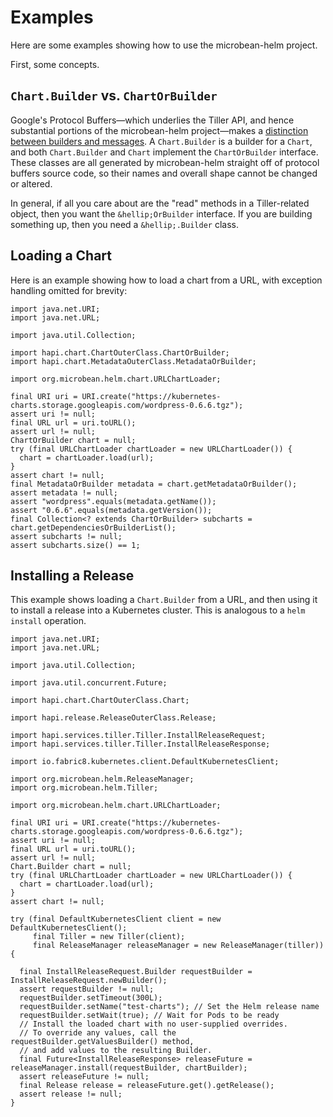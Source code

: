 # Examples

Here are some examples showing how to use the microbean-helm project.

First, some concepts.

## `Chart.Builder` vs. `ChartOrBuilder`

Google's Protocol Buffers&mdash;which underlies the Tiller API, and
hence substantial portions of the microbean-helm project&mdash;makes
a
[distinction between builders and messages](https://developers.google.com/protocol-buffers/docs/javatutorial#builders).
A `Chart.Builder` is a builder for a `Chart`, and both `Chart.Builder`
and `Chart` implement the `ChartOrBuilder` interface.  These classes
are all generated by microbean-helm straight off of protocol buffers
source code, so their names and overall shape cannot be changed or
altered.

In general, if all you care about are the "read" methods in a
Tiller-related object, then you want the `&hellip;OrBuilder`
interface.  If you are building something up, then you need a
`&hellip;.Builder` class.

## Loading a Chart

Here is an example showing how to load a chart from a URL, with
exception handling omitted for brevity:

```
import java.net.URI;
import java.net.URL;

import java.util.Collection;

import hapi.chart.ChartOuterClass.ChartOrBuilder;
import hapi.chart.MetadataOuterClass.MetadataOrBuilder;

import org.microbean.helm.chart.URLChartLoader;

final URI uri = URI.create("https://kubernetes-charts.storage.googleapis.com/wordpress-0.6.6.tgz");
assert uri != null;
final URL url = uri.toURL();
assert url != null;
ChartOrBuilder chart = null;
try (final URLChartLoader chartLoader = new URLChartLoader()) {
  chart = chartLoader.load(url);
}
assert chart != null;
final MetadataOrBuilder metadata = chart.getMetadataOrBuilder();
assert metadata != null;
assert "wordpress".equals(metadata.getName());
assert "0.6.6".equals(metadata.getVersion());
final Collection<? extends ChartOrBuilder> subcharts = chart.getDependenciesOrBuilderList();
assert subcharts != null;
assert subcharts.size() == 1;
```

## Installing a Release

This example shows loading a `Chart.Builder` from a URL, and then
using it to install a release into a Kubernetes cluster.  This is
analogous to a `helm install` operation.

```
import java.net.URI;
import java.net.URL;

import java.util.Collection;

import java.util.concurrent.Future;

import hapi.chart.ChartOuterClass.Chart;

import hapi.release.ReleaseOuterClass.Release;

import hapi.services.tiller.Tiller.InstallReleaseRequest;
import hapi.services.tiller.Tiller.InstallReleaseResponse;

import io.fabric8.kubernetes.client.DefaultKubernetesClient;

import org.microbean.helm.ReleaseManager;
import org.microbean.helm.Tiller;

import org.microbean.helm.chart.URLChartLoader;

final URI uri = URI.create("https://kubernetes-charts.storage.googleapis.com/wordpress-0.6.6.tgz");
assert uri != null;
final URL url = uri.toURL();
assert url != null;
Chart.Builder chart = null;
try (final URLChartLoader chartLoader = new URLChartLoader()) {
  chart = chartLoader.load(url);
}
assert chart != null;

try (final DefaultKubernetesClient client = new DefaultKubernetesClient();
     final Tiller = new Tiller(client);
     final ReleaseManager releaseManager = new ReleaseManager(tiller)) {

  final InstallReleaseRequest.Builder requestBuilder = InstallReleaseRequest.newBuilder();
  assert requestBuilder != null;
  requestBuilder.setTimeout(300L);
  requestBuilder.setName("test-charts"); // Set the Helm release name
  requestBuilder.setWait(true); // Wait for Pods to be ready
  // Install the loaded chart with no user-supplied overrides.
  // To override any values, call the requestBuilder.getValuesBuilder() method,
  // and add values to the resulting Builder.
  final Future<InstallReleaseResponse> releaseFuture = releaseManager.install(requestBuilder, chartBuilder);
  assert releaseFuture != null;
  final Release release = releaseFuture.get().getRelease();
  assert release != null;
}
```
